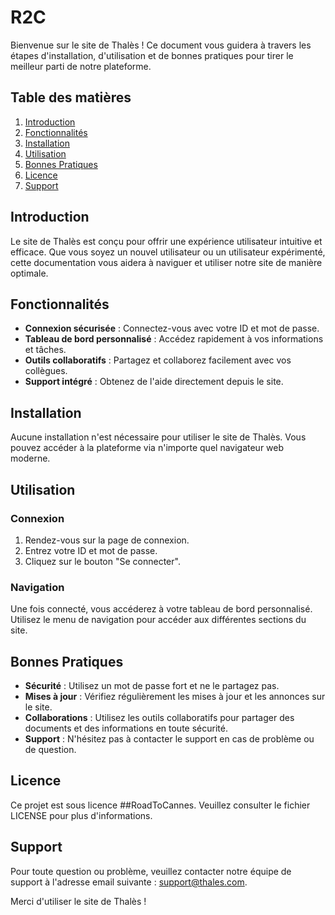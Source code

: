# R2C

Bienvenue sur le site de Thalès ! Ce document vous guidera à travers les étapes d'installation, d'utilisation et de bonnes pratiques pour tirer le meilleur parti de notre plateforme.

## Table des matières
1. [Introduction](#introduction)
2. [Fonctionnalités](#fonctionnalités)
3. [Installation](#installation)
4. [Utilisation](#utilisation)
5. [Bonnes Pratiques](#bonnes-pratiques)
6. [Licence](#licence)
7. [Support](#support)

## Introduction
Le site de Thalès est conçu pour offrir une expérience utilisateur intuitive et efficace. Que vous soyez un nouvel utilisateur ou un utilisateur expérimenté, cette documentation vous aidera à naviguer et utiliser notre site de manière optimale.

## Fonctionnalités
- **Connexion sécurisée** : Connectez-vous avec votre ID et mot de passe.
- **Tableau de bord personnalisé** : Accédez rapidement à vos informations et tâches.
- **Outils collaboratifs** : Partagez et collaborez facilement avec vos collègues.
- **Support intégré** : Obtenez de l'aide directement depuis le site.

## Installation
Aucune installation n'est nécessaire pour utiliser le site de Thalès. Vous pouvez accéder à la plateforme via n'importe quel navigateur web moderne.

## Utilisation
### Connexion
1. Rendez-vous sur la page de connexion.
2. Entrez votre ID et mot de passe.
3. Cliquez sur le bouton "Se connecter".

### Navigation
Une fois connecté, vous accéderez à votre tableau de bord personnalisé. Utilisez le menu de navigation pour accéder aux différentes sections du site.

## Bonnes Pratiques
- **Sécurité** : Utilisez un mot de passe fort et ne le partagez pas.
- **Mises à jour** : Vérifiez régulièrement les mises à jour et les annonces sur le site.
- **Collaborations** : Utilisez les outils collaboratifs pour partager des documents et des informations en toute sécurité.
- **Support** : N'hésitez pas à contacter le support en cas de problème ou de question.

## Licence
Ce projet est sous licence ##RoadToCannes. Veuillez consulter le fichier LICENSE pour plus d'informations.

## Support
Pour toute question ou problème, veuillez contacter notre équipe de support à l'adresse email suivante : support@thales.com.

Merci d'utiliser le site de Thalès !
